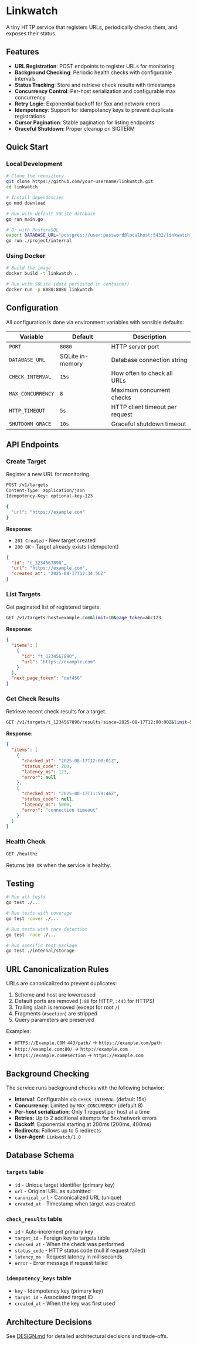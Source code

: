 # Linkwatch

A tiny HTTP service that registers URLs, periodically checks them, and exposes their status.

## Features

- **URL Registration**: POST endpoints to register URLs for monitoring
- **Background Checking**: Periodic health checks with configurable intervals  
- **Status Tracking**: Store and retrieve check results with timestamps
- **Concurrency Control**: Per-host serialization and configurable max concurrency
- **Retry Logic**: Exponential backoff for 5xx and network errors
- **Idempotency**: Support for idempotency keys to prevent duplicate registrations
- **Cursor Pagination**: Stable pagination for listing endpoints
- **Graceful Shutdown**: Proper cleanup on SIGTERM

## Quick Start

### Local Development

```bash
# Clone the repository
git clone https://github.com/your-username/linkwatch.git
cd linkwatch

# Install dependencies
go mod download

# Run with default SQLite database
go run main.go

# Or with PostgreSQL
export DATABASE_URL="postgres://user:password@localhost:5432/linkwatch?sslmode=disable"
go run ./project/internal
```

### Using Docker

```bash
# Build the image
docker build -t linkwatch .

# Run with SQLite (data persisted in container)
docker run -p 8080:8080 linkwatch
```

## Configuration

All configuration is done via environment variables with sensible defaults:

| Variable | Default | Description |
|----------|---------|-------------|
| `PORT` | `8080` | HTTP server port |
| `DATABASE_URL` | SQLite in-memory | Database connection string |
| `CHECK_INTERVAL` | `15s` | How often to check all URLs |
| `MAX_CONCURRENCY` | `8` | Maximum concurrent checks |
| `HTTP_TIMEOUT` | `5s` | HTTP client timeout per request |
| `SHUTDOWN_GRACE` | `10s` | Graceful shutdown timeout |

## API Endpoints

### Create Target

Register a new URL for monitoring.

```bash
POST /v1/targets
Content-Type: application/json
Idempotency-Key: optional-key-123

{
  "url": "https://example.com"
}
```

**Response:**
- `201 Created` - New target created
- `200 OK` - Target already exists (idempotent)

```json
{
  "id": "t_1234567890",
  "url": "https://example.com",
  "created_at": "2025-08-17T12:34:56Z"
}
```

### List Targets

Get paginated list of registered targets.

```bash
GET /v1/targets?host=example.com&limit=10&page_token=abc123
```

**Response:**
```json
{
  "items": [
    {
      "id": "t_1234567890",
      "url": "https://example.com"
    }
  ],
  "next_page_token": "def456"
}
```

### Get Check Results

Retrieve recent check results for a target.

```bash
GET /v1/targets/t_1234567890/results?since=2025-08-17T12:00:00Z&limit=50
```

**Response:**
```json
{
  "items": [
    {
      "checked_at": "2025-08-17T12:00:01Z",
      "status_code": 200,
      "latency_ms": 123,
      "error": null
    },
    {
      "checked_at": "2025-08-17T11:59:46Z", 
      "status_code": null,
      "latency_ms": 5000,
      "error": "connection timeout"
    }
  ]
}
```

### Health Check

```bash
GET /healthz
```

Returns `200 OK` when the service is healthy.

## Testing

```bash
# Run all tests
go test ./...

# Run tests with coverage
go test -cover ./...

# Run tests with race detection
go test -race ./...

# Run specific test package
go test ./internal/storage
```

## URL Canonicalization Rules

URLs are canonicalized to prevent duplicates:

1. Scheme and host are lowercased
2. Default ports are removed (`:80` for HTTP, `:443` for HTTPS)
3. Trailing slash is removed (except for root `/`)
4. Fragments (`#section`) are stripped
5. Query parameters are preserved

Examples:
- `HTTPS://Example.COM:443/path/` → `https://example.com/path`
- `http://example.com:80/` → `http://example.com`
- `https://example.com#section` → `https://example.com`

## Background Checking

The service runs background checks with the following behavior:

- **Interval**: Configurable via `CHECK_INTERVAL` (default 15s)
- **Concurrency**: Limited by `MAX_CONCURRENCY` (default 8)
- **Per-host serialization**: Only 1 request per host at a time
- **Retries**: Up to 2 additional attempts for 5xx/network errors
- **Backoff**: Exponential starting at 200ms (200ms, 400ms)
- **Redirects**: Follows up to 5 redirects
- **User-Agent**: `Linkwatch/1.0`

## Database Schema

### `targets` table
- `id` - Unique target identifier (primary key)
- `url` - Original URL as submitted
- `canonical_url` - Canonicalized URL (unique)
- `created_at` - Timestamp when target was created

### `check_results` table  
- `id` - Auto-increment primary key
- `target_id` - Foreign key to targets table
- `checked_at` - When the check was performed
- `status_code` - HTTP status code (null if request failed)
- `latency_ms` - Request latency in milliseconds
- `error` - Error message if request failed

### `idempotency_keys` table
- `key` - Idempotency key (primary key)  
- `target_id` - Associated target ID
- `created_at` - When the key was first used

## Architecture Decisions

See [DESIGN.md](DESIGN.md) for detailed architectural decisions and trade-offs.

